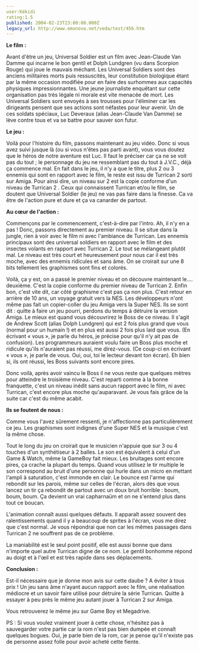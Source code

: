 ```yaml
---
user:Kékidi
rating:1.5
published: 2004-02-23T23:00:00.000Z
legacy_url: http://www.emunova.net/veda/test/456.htm
---
```

**Le film :**  

Avant d'être un jeu, Universal Soldier est un film avec Jean-Claude Van Damme qui incarne le bon gentil et Dolph Lundgren (vu dans Scorpion Rouge) qui joue le mauvais méchant. Les Universal Soldiers sont des anciens militaires morts puis ressuscités, leur constitution biologique étant par la même occasion modifiée pour en faire des surhommes aux capacités physiques impressionnantes. Une jeune journaliste enquêtant sur cette organisation pas très légale ni morale est vite menacée de mort. Les Universal Soldiers sont envoyés à ses trousses pour l'éliminer car les dirigeants pensent que ses actions sont néfastes pour leur avenir. Un de ces soldats spéciaux, Luc Deveraux (alias Jean-Claude Van Damme) se lève contre tous et va se battre pour sauver son futur.  

  

**Le jeu :**  

Voilà pour l'histoire du film, passons maintenant au jeu vidéo. Donc si vous avez suivi jusque là (ou si vous n'êtes pas parti avant), vous vous doutez que le héros de notre aventure est Luc. Il faut le préciser car ça ne se voit pas du tout ; le personnage du jeu ne ressemblant pas du tout à J.V.C., déjà ça commence mal. En fait dans le jeu, il n'y a que le titre, plus 2 ou 3 ennemis qui sont en rapport avec le film, le reste est issu de Turrican 2 sorti sur Amiga. Pour ainsi dire, un niveau sur 2 est la copie conforme d'un niveau de Turrican 2 . Ceux qui connaissent Turrican et/ou le film, se doutent que Universal Soldier (le jeu) ne vas pas faire dans la finesse. Ca va être de l'action pure et dure et ça va canarder de partout.  

  

**Au cœur de l'action :**  

Commençons par le commencement, c'est-à-dire par l'intro. Ah, il n'y en a pas ! Donc, passons directement au premier niveau. Il se situe dans la jungle, rien à voir avec le film ni avec l'ambiance de Turrican. Les ennemis principaux sont des universal soldiers en rapport avec le film et des insectes volants en rapport avec Turrican 2\. Le tout se mélangeant plutôt mal. Le niveau est très court et heureusement pour nous car il est très moche, avec des ennemis ridicules et sans âme. On se croirait sur une 8 bits tellement les graphismes sont fins et colorés.  

Voilà, ça y est, on a passé le premier niveau et on découvre maintenant le.... deuxième. C'est la copie conforme du premier niveau de Turrican 2\. Enfin bon, c'est vite dit, car côté graphisme c'est pas ça non plus. C'est retour en arrière de 10 ans, un voyage gratuit vers la NES. Les développeurs n'ont même pas fait un copier-coller du jeu Amiga vers la Super NES. Ils se sont dit : quitte à faire un jeu pourri, perdons du temps à détruire la version Amiga. Le mieux est quand vous découvrirez le Boss de ce niveau. Il s'agit de Andrew Scott (alias Dolph Lundgren) qui est 2 fois plus grand que vous (normal pour un humain !) et en plus est aussi 2 fois plus laid que vous. (En écrivant « vous », je parle du héros, je précise pour qu'il n'y ait pas de confusion). Les programmeurs auraient voulu faire un Boss plus moche et ridicule qu'ils n'auraient pas réussi, me direz-vous. (Ce coup-ci en écrivant « vous », je parle de vous. Oui, oui, toi le lecteur devant ton écran). Eh bien si, ils ont réussi, les Boss suivants sont encore pires.  

Donc voilà, après avoir vaincu le Boss il ne vous reste que quelques mètres pour atteindre le troisième niveau. C'est reparti comme à la bonne franquette, c'est un niveau inédit sans aucun rapport avec le film, ni avec Turrican, c'est encore plus moche qu'auparavant. Je vous fais grâce de la suite car c'est du même acabit.  

  

**Ils se foutent de nous :**  

Comme vous l'avez sûrement ressenti, je n'affectionne pas particulièrement ce jeu. Les graphismes sont indignes d'une Super NES et la musique c'est la même chose.  

Tout le long du jeu on croirait que le musicien n'appuie que sur 3 ou 4 touches d'un synthétiseur à 2 balles. Le son est équivalent à celui d'un Game & Watch, même la GameBoy fait mieux. Les bruitages sont encore pires, ça crache la plupart du temps. Quand vous utilisez le tir multiple le son correspond au bruit d'une personne qui hurle dans un micro en mettant l'ampli à saturation, c'est immonde en clair. Le bounce est l'arme qui rebondit sur les parois, même sur celles de l'écran, alors dès que vous lancez un tir ça rebondit de partout avec un doux bruit horrible : boum, boum, boum. Ça devient un vrai capharnaüm et on ne s'entend plus dans tout ce boucan.  

L'animation connaît aussi quelques défauts. Il apparaît assez souvent des ralentissements quand il y a beaucoup de sprites à l'écran, vous me direz que c'est normal. Je vous répondrai que non car les mêmes passages dans Turrican 2 ne souffrent pas de ce problème.  

La maniabilité est le seul point positif, elle est aussi bonne que dans n'importe quel autre Turrican digne de ce nom. Le gentil bonhomme répond au doigt et à l'œil et est très rapide dans ses déplacements.  

  

**Conclusion :**  

Est-il nécessaire que je donne mon avis sur cette daube ? A éviter à tous prix ! Un jeu sans âme n'ayant aucun rapport avec le film, une réalisation médiocre et un savoir faire utilisé pour détruire la série Turrican. Quitte à essayer à peu près le même jeu autant jouer à Turrican 2 sur Amiga.  

  

Vous retrouverez le même jeu sur Game Boy et Megadrive.  

  

PS : Si vous voulez vraiment jouer à cette chose, n'hésitez pas à sauvegarder votre partie car la rom n'est pas bien dumpée et connaît quelques bogues. Oui, je parle bien de la rom, car je pense qu'il n'existe pas de personne assez folle pour avoir acheté cette fiente.